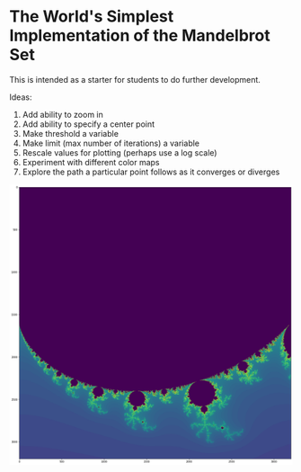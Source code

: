 # The World's Simplest Implementation of the Mandelbrot Set

This is intended as a starter for students to do further development.

Ideas:

1. Add ability to zoom in
1. Add ability to specify a center point
1. Make threshold a variable
1. Make limit (max number of iterations) a variable
1. Rescale values for plotting (perhaps use a log scale)
1. Experiment with different color maps
1. Explore the path a particular point follows as it converges or diverges

![Mandelbrot Set](images/mandelbrot.png)

